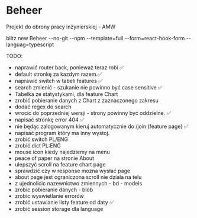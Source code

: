 # Beheer
Projekt do obrony pracy inżynierskiej - AMW

blitz new Beheer --no-git --npm --template=full --form=react-hook-form --languag=typescript

TODO:

- naprawić router back, ponieważ teraz robi ✅
- default stronkę za kazdym razem.✅
- naprawić switch w tabeli features ✅
- search zmienić - szukanie nie powinno być case sensitive ✅
- Tabelka ze statystykami, dla feature Chart
- zrobić pobieranie danych z Chart z zaznaczonego zakresu
- dodać regex do search
- wrocic do poprzedniej wersji - strony powinny być oddzielne. ✅
- napisać stronkę error 404 ✅
- nie będąc zalogowanym kieruj automatycznie do /join (feature page) ✅
- napisać program który ma inny wystoj.
- zrobić switch PL/ENG
- zrobić dict PL:ENG
- mouse icon kiedy najedziemy na menu
- peace of paper na stronie About
- ulepszyć scroll na feature chart page
- sprawdzić czy w response mozna wysłać page
- about page jest ograniczona scroll nie dziala na telu
- z ujednolicic nazewnictwo zmiennych - bd - models
- zrobic pobieranie danych - blob
- zrobic wyswietlanie errorów
- zrobić ustawianie listy feature od daty ✅
- zrobić session storage dla language
